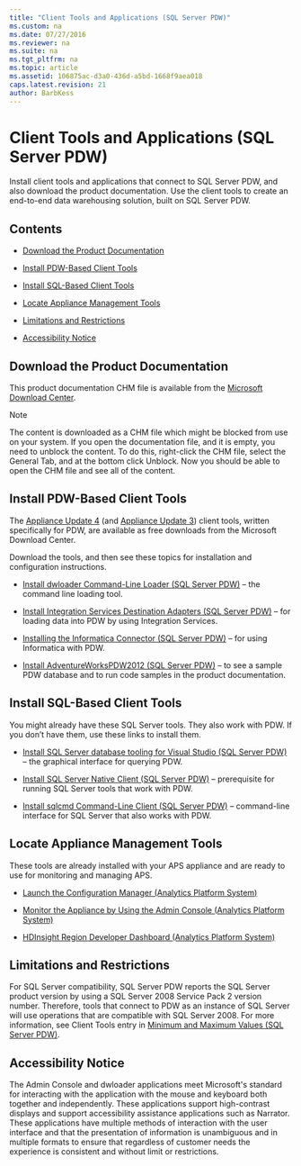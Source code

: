 ```yaml
---
title: "Client Tools and Applications (SQL Server PDW)"
ms.custom: na
ms.date: 07/27/2016
ms.reviewer: na
ms.suite: na
ms.tgt_pltfrm: na
ms.topic: article
ms.assetid: 106875ac-d3a0-436d-a5bd-1668f9aea018
caps.latest.revision: 21
author: BarbKess
---
```

# Client Tools and Applications (SQL Server PDW)
Install client tools and applications that connect to SQL Server PDW, and also download the product documentation. Use the client tools to create an end-to-end data warehousing solution, built on SQL Server PDW.  
  
## Contents  
  
-   [Download the Product Documentation](#docs)  
  
-   [Install PDW-Based Client Tools](#Install1)  
  
-   [Install SQL-Based Client Tools](#Install2)  
  
-   [Locate Appliance Management Tools](#install3)  
  
-   [Limitations and Restrictions](#limits)  
  
-   [Accessibility Notice](#access)  
  
## <a name="docs"></a>Download the Product Documentation  
This product documentation CHM file is available from the [Microsoft Download Center](https://www.microsoft.com/download/details.aspx?id=48241).  
  
> [!NOTE]  
> The content is downloaded as a CHM file which might be blocked from use on your system. If you open the documentation file, and it is empty, you need to unblock the content. To do this, right-click the CHM file, select the General Tab, and at the bottom click Unblock. Now you should be able to open the CHM file and see all of the content.  
  
## <a name="Install1"></a>Install PDW-Based Client Tools  
The [Appliance Update 4](https://www.microsoft.com/download/details.aspx?id=48241) (and [Appliance Update 3](http://www.microsoft.com/downloads/details.aspx?FamilyID=91b7e487-a12c-44b3-85cb-e9f90b639d8f)) client tools, written specifically for PDW, are available as free downloads from the Microsoft  Download Center.  
  
Download the tools, and then see these topics for installation and configuration instructions.  
  
-   [Install dwloader Command-Line Loader &#40;SQL Server PDW&#41;](../sqlpdw/install-dwloader-command-line-loader-sql-server-pdw.md) – the command line loading tool.  
  
-   [Install Integration Services Destination Adapters &#40;SQL Server PDW&#41;](../sqlpdw/install-integration-services-destination-adapters-sql-server-pdw.md) – for loading data into PDW by using Integration Services.  
  
-   [Installing the Informatica Connector &#40;SQL Server PDW&#41;](../sqlpdw/installing-the-informatica-connector-sql-server-pdw.md) – for using Informatica with PDW.  
  
-   [Install AdventureWorksPDW2012 &#40;SQL Server PDW&#41;](../sqlpdw/install-adventureworkspdw2012-sql-server-pdw.md) – to see a sample PDW database and to run code samples in the product documentation.  
  
## <a name="Install2"></a>Install SQL-Based Client Tools  
You might already have these SQL Server tools. They also work with PDW. If you don’t have them, use these links to install them.  
  
-   [Install SQL Server database tooling  for Visual Studio &#40;SQL Server PDW&#41;](../sqlpdw/install-sql-server-database-tooling-for-visual-studio-sql-server-pdw.md) – the graphical interface for querying PDW.  
  
-   [Install SQL Server Native Client &#40;SQL Server PDW&#41;](../sqlpdw/install-sql-server-native-client-sql-server-pdw.md) – prerequisite for running SQL Server tools that work with PDW.  
  
-   [Install sqlcmd Command-Line Client &#40;SQL Server PDW&#41;](../sqlpdw/install-sqlcmd-command-line-client-sql-server-pdw.md) – command-line interface for SQL Server that also works with PDW.  
  
## <a name="install3"></a>Locate Appliance Management Tools  
These tools are already installed with your APS appliance and are ready to use for monitoring and managing APS.  
  
-   [Launch the Configuration Manager &#40;Analytics Platform System&#41;](../management/launch-the-configuration-manager-analytics-platform-system.md)  
  
-   [Monitor the Appliance by Using the Admin Console &#40;Analytics Platform System&#41;](../management/monitor-the-appliance-by-using-the-admin-console-analytics-platform-system.md)  
  
-   [HDInsight Region Developer Dashboard &#40;Analytics Platform System&#41;](../hdinsight/hdinsight-region-developer-dashboard-analytics-platform-system.md)  
  
## <a name="limits"></a>Limitations and Restrictions  
For SQL Server compatibility, SQL Server PDW reports the SQL Server product version by using a SQL Server 2008 Service Pack 2 version number. Therefore, tools that connect to PDW as an instance of SQL Server will use operations that are compatible with SQL Server 2008. For more information, see Client Tools entry in [Minimum and Maximum Values &#40;SQL Server PDW&#41;](../sqlpdw/minimum-and-maximum-values-sql-server-pdw.md).  
  
## <a name="access"></a>Accessibility Notice  
The Admin Console and dwloader applications meet Microsoft's standard for interacting with the application with the mouse and keyboard both together and independently. These applications support high-contrast displays and support accessibility assistance applications such as Narrator. These applications have multiple methods of interaction with the user interface and that the presentation of information is unambiguous and in multiple formats to ensure that regardless of customer needs the experience is consistent and without limit or restrictions.  
  
